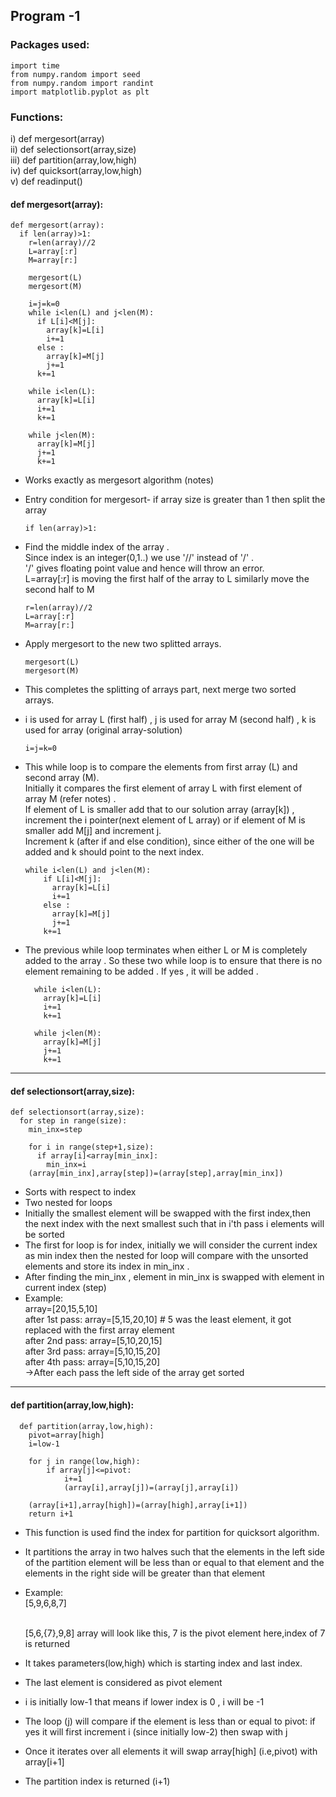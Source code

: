 <h2><b>Program -1</b></h2>
<h3>Packages used:</h3>

    import time
    from numpy.random import seed
    from numpy.random import randint
    import matplotlib.pyplot as plt

<h3>Functions:</h3>
i) def mergesort(array)
<br>ii) def selectionsort(array,size)
<br>iii) def partition(array,low,high)
<br>iv) def quicksort(array,low,high)
<br>v) def readinput()

<h4>def mergesort(array):</h4>

    def mergesort(array):
      if len(array)>1:
        r=len(array)//2
        L=array[:r]
        M=array[r:]

        mergesort(L)
        mergesort(M)

        i=j=k=0
        while i<len(L) and j<len(M):
          if L[i]<M[j]:
            array[k]=L[i]
            i+=1
          else :
            array[k]=M[j]
            j+=1
          k+=1

        while i<len(L):
          array[k]=L[i]
          i+=1
          k+=1

        while j<len(M):
          array[k]=M[j]
          j+=1
          k+=1

* Works exactly as mergesort algorithm (notes)


* Entry condition for mergesort- if array size is greater than 1 then split the array

      if len(array)>1:
  
* Find the middle index of the array .<br> Since index is an integer(0,1..) we use '//' instead of '/' .<br> '/' gives floating point value and hence will throw an error.<br>L=array[:r] is moving the first half of the array to L similarly move the second half to M

      r=len(array)//2
      L=array[:r]
      M=array[r:]
* Apply mergesort to the new two splitted arrays.

      mergesort(L)
      mergesort(M)
  
* This completes the splitting of arrays part, next merge two sorted arrays.
* i is used for array L (first half) , j is used for array M (second half) , k is used for array (original array-solution)
  
      i=j=k=0
* This while loop is to compare the elements from first array (L) and second array (M).<br> Initially it compares the first element of array L with first element of array M (refer notes) .<br> If element of L is smaller add that to our solution array (array[k]) , increment the i pointer(next element of L array) or if element of M is smaller add M[j] and increment j.<br> Increment k (after if and else condition), since either of the one will be added and k should point to the next index.

      while i<len(L) and j<len(M):
          if L[i]<M[j]:
            array[k]=L[i]
            i+=1
          else :
            array[k]=M[j]
            j+=1
          k+=1

* The previous while loop terminates when either L or M is completely added to the array . So these two while loop is to ensure that there is no element remaining to be added . If yes , it will be added . 

        while i<len(L):
          array[k]=L[i]
          i+=1
          k+=1

        while j<len(M):
          array[k]=M[j]
          j+=1
          k+=1
<hr>
<h4>def selectionsort(array,size):</h4>

    def selectionsort(array,size):
      for step in range(size):
        min_inx=step

        for i in range(step+1,size):
          if array[i]<array[min_inx]:
            min_inx=i
        (array[min_inx],array[step])=(array[step],array[min_inx])

* Sorts with respect to index
* Two nested for loops
* Initially the smallest element will be swapped with the first index,then the next index with the next smallest such that in i'th pass i elements will be sorted
* The first for loop is for index, initially we will consider the current index as min index then the nested for loop will compare with the unsorted elements and store its index in min_inx .
* After finding the min_inx , element in min_inx is swapped with element in current index (step)
* Example:
  <br>array=[20,15,5,10]
  <br>after 1st pass: array=[5,15,20,10] # 5 was the least element, it got replaced with the first array element
  <br>after 2nd pass: array=[5,10,20,15]
  <br>after 3rd pass: array=[5,10,15,20]
  <br>after 4th pass: array=[5,10,15,20]
  <br>->After each pass the left side of the array get sorted

<hr>
<h4>def partition(array,low,high):</h4>

      def partition(array,low,high):
        pivot=array[high]
        i=low-1

        for j in range(low,high):
            if array[j]<=pivot:
                i+=1
                (array[i],array[j])=(array[j],array[i])

        (array[i+1],array[high])=(array[high],array[i+1])
        return i+1

* This function is used find the index for partition for quicksort algorithm.
* It partitions the array in two halves such that the elements in the left side of the partition element will be less than or equal to that element and the elements in the right side will be greater than that element
* Example:
  <br>[5,9,6,8,7]
  
  <br>[5,6,{7},9,8] array will look like this, 7 is the pivot element here,index of 7 is returned
* It takes parameters(low,high) which is starting index and last index.
* The last element is considered as pivot element
* i is initially low-1 that means if lower index is 0 , i will be -1
* The loop (j) will compare if the element is less than or equal to pivot: if yes it will first increment i (since initially low-2) then swap with j
* Once it iterates over all elements it will swap array[high] (i.e,pivot) with array[i+1]
* The partition index is returned (i+1)
  
  

